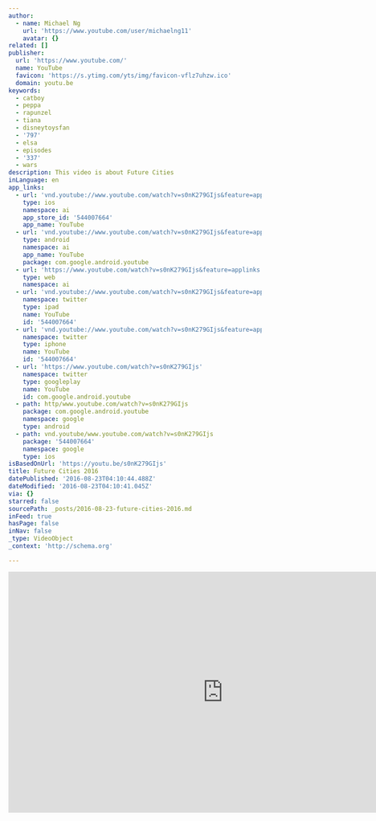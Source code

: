 ```yaml
---
author:
  - name: Michael Ng
    url: 'https://www.youtube.com/user/michaelng11'
    avatar: {}
related: []
publisher:
  url: 'https://www.youtube.com/'
  name: YouTube
  favicon: 'https://s.ytimg.com/yts/img/favicon-vflz7uhzw.ico'
  domain: youtu.be
keywords:
  - catboy
  - peppa
  - rapunzel
  - tiana
  - disneytoysfan
  - '797'
  - elsa
  - episodes
  - '337'
  - wars
description: This video is about Future Cities
inLanguage: en
app_links:
  - url: 'vnd.youtube://www.youtube.com/watch?v=s0nK279GIjs&feature=applinks'
    type: ios
    namespace: ai
    app_store_id: '544007664'
    app_name: YouTube
  - url: 'vnd.youtube://www.youtube.com/watch?v=s0nK279GIjs&feature=applinks'
    type: android
    namespace: ai
    app_name: YouTube
    package: com.google.android.youtube
  - url: 'https://www.youtube.com/watch?v=s0nK279GIjs&feature=applinks'
    type: web
    namespace: ai
  - url: 'vnd.youtube://www.youtube.com/watch?v=s0nK279GIjs&feature=applinks'
    namespace: twitter
    type: ipad
    name: YouTube
    id: '544007664'
  - url: 'vnd.youtube://www.youtube.com/watch?v=s0nK279GIjs&feature=applinks'
    namespace: twitter
    type: iphone
    name: YouTube
    id: '544007664'
  - url: 'https://www.youtube.com/watch?v=s0nK279GIjs'
    namespace: twitter
    type: googleplay
    name: YouTube
    id: com.google.android.youtube
  - path: http/www.youtube.com/watch?v=s0nK279GIjs
    package: com.google.android.youtube
    namespace: google
    type: android
  - path: vnd.youtube/www.youtube.com/watch?v=s0nK279GIjs
    package: '544007664'
    namespace: google
    type: ios
isBasedOnUrl: 'https://youtu.be/s0nK279GIjs'
title: Future Cities 2016
datePublished: '2016-08-23T04:10:44.488Z'
dateModified: '2016-08-23T04:10:41.045Z'
via: {}
starred: false
sourcePath: _posts/2016-08-23-future-cities-2016.md
inFeed: true
hasPage: false
inNav: false
_type: VideoObject
_context: 'http://schema.org'

---
```

<iframe src="https://cdn.embedly.com/widgets/media.html?src=https%3A%2F%2Fwww.youtube.com%2Fembed%2Fs0nK279GIjs%3Ffeature%3Doembed&amp;url=http%3A%2F%2Fwww.youtube.com%2Fwatch%3Fv%3Ds0nK279GIjs&amp;image=https%3A%2F%2Fi.ytimg.com%2Fvi%2Fs0nK279GIjs%2Fhqdefault.jpg&amp;key=b7d04c9b404c499eba89ee7072e1c4f7&amp;type=text%2Fhtml&amp;schema=youtube" width="854" height="480" scrolling="no" frameborder="0" allowfullscreen="" style=""></iframe>
